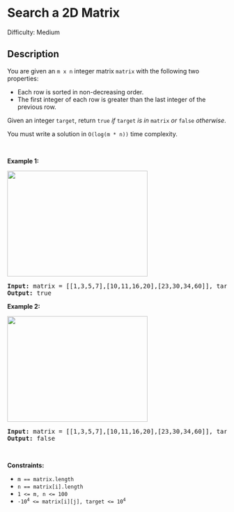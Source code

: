 # Search a 2D Matrix

Difficulty: Medium
## Description
<p>You are given an <code>m x n</code> integer matrix <code>matrix</code> with the following two properties:</p>
<ul>
<li>Each row is sorted in non-decreasing order.</li>
<li>The first integer of each row is greater than the last integer of the previous row.</li>
</ul>
<p>Given an integer <code>target</code>, return <code>true</code> <em>if</em> <code>target</code> <em>is in</em> <code>matrix</code> <em>or</em> <code>false</code> <em>otherwise</em>.</p>
<p>You must write a solution in <code>O(log(m * n))</code> time complexity.</p>
<p> </p>
<p><strong class="example">Example 1:</strong></p>
<img alt="" src="https://assets.leetcode.com/uploads/2020/10/05/mat.jpg" style="width: 322px; height: 242px;"/>
<pre><strong>Input:</strong> matrix = [[1,3,5,7],[10,11,16,20],[23,30,34,60]], target = 3
<strong>Output:</strong> true
</pre>
<p><strong class="example">Example 2:</strong></p>
<img alt="" src="https://assets.leetcode.com/uploads/2020/10/05/mat2.jpg" style="width: 322px; height: 242px;"/>
<pre><strong>Input:</strong> matrix = [[1,3,5,7],[10,11,16,20],[23,30,34,60]], target = 13
<strong>Output:</strong> false
</pre>
<p> </p>
<p><strong>Constraints:</strong></p>
<ul>
<li><code>m == matrix.length</code></li>
<li><code>n == matrix[i].length</code></li>
<li><code>1 &lt;= m, n &lt;= 100</code></li>
<li><code>-10<sup>4</sup> &lt;= matrix[i][j], target &lt;= 10<sup>4</sup></code></li>
</ul>
